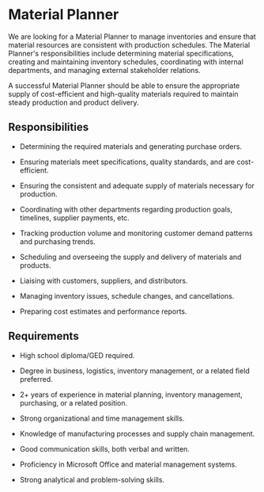 # Material Planner

We are looking for a Material Planner to manage inventories and ensure that material resources are consistent with production schedules. The Material Planner's responsibilities include determining material specifications, creating and maintaining inventory schedules, coordinating with internal departments, and managing external stakeholder relations.

A successful Material Planner should be able to ensure the appropriate supply of cost-efficient and high-quality materials required to maintain steady production and product delivery.

## Responsibilities

* Determining the required materials and generating purchase orders.

* Ensuring materials meet specifications, quality standards, and are cost-efficient.

* Ensuring the consistent and adequate supply of materials necessary for production.

* Coordinating with other departments regarding production goals, timelines, supplier payments, etc.

* Tracking production volume and monitoring customer demand patterns and purchasing trends.

* Scheduling and overseeing the supply and delivery of materials and products.

* Liaising with customers, suppliers, and distributors.

* Managing inventory issues, schedule changes, and cancellations.

* Preparing cost estimates and performance reports.

## Requirements

* High school diploma/GED required.

* Degree in business, logistics, inventory management, or a related field preferred.

* 2+ years of experience in material planning, inventory management, purchasing, or a related position.

* Strong organizational and time management skills.

* Knowledge of manufacturing processes and supply chain management.

* Good communication skills, both verbal and written.

* Proficiency in Microsoft Office and material management systems.

* Strong analytical and problem-solving skills.

